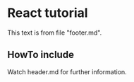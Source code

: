 # React tutorial

This text is from file "footer.md".

## HowTo include

Watch header.md for further information.